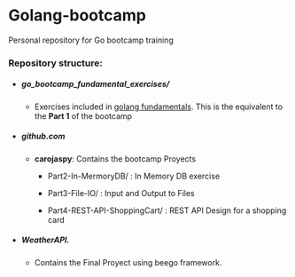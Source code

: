 # Golang-bootcamp

Personal repository for Go bootcamp training 

### Repository structure: 

- ##### go_bootcamp_fundamental_exercises/
    
    - Exercises included in [golang fundamentals](https://github.com/juanpablopizarro/golang-bootcamp/blob/master/fundamentals.md "Golang fundamentals").
    This is the equivalent to the **Part 1** of the bootcamp


- ##### github.com

    - __carojaspy__: Contains the bootcamp Proyects
        - Part2-In-MermoryDB/ : In Memory DB exercise
        
        - Part3-File-IO/ : Input and Output to Files

        - Part4-REST-API-ShoppingCart/ : REST API Design for a shopping card        
   
- ##### WeatherAPI.

    - Contains the Final Proyect using beego framework.
    




